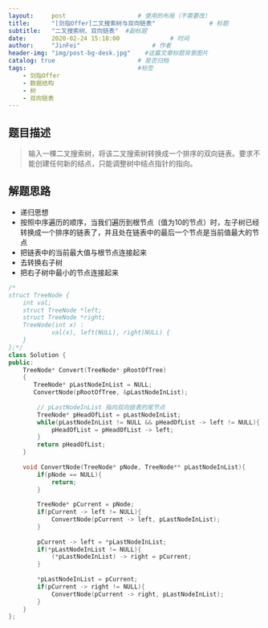 ```yaml
---
layout:     post                    # 使用的布局（不需要改） 
title:      "[剑指Offer]二叉搜索树与双向链表"               # 标题  
subtitle:   "二叉搜索树、双向链表"  #副标题 
date:       2020-02-24 15:18:00              # 时间 
author:     "JinFei"                    # 作者 
header-img: "img/post-bg-desk.jpg"    #这篇文章标题背景图片 
catalog: true                       # 是否归档 
tags:                               #标签     
    - 剑指Offer 
    - 数据结构
    - 树
    - 双向链表
---
```


## 题目描述
> 输入一棵二叉搜索树，将该二叉搜索树转换成一个排序的双向链表。要求不能创建任何新的结点，只能调整树中结点指针的指向。

## 解题思路

- 递归思想
- 按照中序遍历的顺序，当我们遍历到根节点（值为10的节点）时，左子树已经转换成一个排序的链表了，并且处在链表中的最后一个节点是当前值最大的节点
- 把链表中的当前最大值与根节点连接起来
- 去转换右子树
- 把右子树中最小的节点连接起来

```C++
/*
struct TreeNode {
	int val;
	struct TreeNode *left;
	struct TreeNode *right;
	TreeNode(int x) :
			val(x), left(NULL), right(NULL) {
	}
};*/
class Solution {
public:
    TreeNode* Convert(TreeNode* pRootOfTree)
    {
       TreeNode* pLastNodeInList = NULL;
       ConvertNode(pRootOfTree, &pLastNodeInList);
        
        // pLastNodeInList 指向双向链表的尾节点
        TreeNode* pHeadOfList = pLastNodeInList;
        while(pLastNodeInList != NULL && pHeadOfList -> left != NULL){
            pHeadOfList = pHeadOfList -> left;
        }
        return pHeadOfList;
    }
    
    void ConvertNode(TreeNode* pNode, TreeNode** pLastNodeInList){
        if(pNode == NULL){
            return;
        }
        
        TreeNode* pCurrent = pNode;
        if(pCurrent -> left != NULL){
            ConvertNode(pCurrent -> left, pLastNodeInList);
        }
        
        pCurrent -> left = *pLastNodeInList;
        if(*pLastNodeInList != NULL){
            (*pLastNodeInList) -> right = pCurrent;
        }
        
        *pLastNodeInList = pCurrent;
        if(pCurrent -> right != NULL){
            ConvertNode(pCurrent -> right, pLastNodeInList);
        }
    }
};
```

  